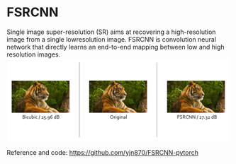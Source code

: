 # FSRCNN

Single image super-resolution (SR) aims at recovering a high-resolution image from a single lowresolution image. FSRCNN is convolution neural network that directly learns an end-to-end mapping between low and high resolution images.
![image](https://github.com/Kai-how/FSRCNN/blob/main/image/tiger.PNG)


Reference and code: https://github.com/yjn870/FSRCNN-pytorch
